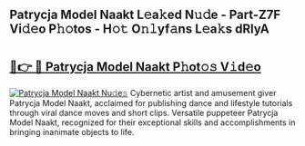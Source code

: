 ## Patrycja Model Naakt L𝚎a𝚔ed N𝚞𝚍e - Part-Z7F Vi𝚍𝚎o P𝚑𝚘tos - H𝚘𝚝 O𝚗𝚕yf𝚊ns L𝚎a𝚔s dRlyA

# <h2><a href="http://kfaznw.oniu.top/?m=Patrycja+Model+Naakt">🔗👉 🔴 Patrycja Model Naakt P𝚑ot𝚘𝚜 V𝚒d𝚎o</a></h2>

[![Patrycja Model Naakt Nu𝚍e𝚜](https://i.imgur.com/0qMVB7G.gif)](http://kfaznw.oniu.top/?m=Patrycja+Model+Naakt)
Cybernetic artist and amusement giver Patrycja Model Naakt, acclaimed for publishing dance and lifestyle tutorials through viral dance moves and short clips. Versatile puppeteer Patrycja Model Naakt, recognized for their exceptional skills and accomplishments in bringing inanimate objects to life.  
